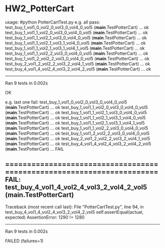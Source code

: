 # HW2_PotterCart
usage:
#python PotterCartTest.py
e.g.
all pass:
test_buy_1_vol1_0_vol2_0_vol3_0_vol4_0_vol5 (__main__.TestPotterCart) ... ok
test_buy_1_vol1_1_vol2_0_vol3_0_vol4_0_vol5 (__main__.TestPotterCart) ... ok
test_buy_1_vol1_1_vol2_1_vol3_0_vol4_0_vol5 (__main__.TestPotterCart) ... ok
test_buy_1_vol1_1_vol2_1_vol3_1_vol4_0_vol5 (__main__.TestPotterCart) ... ok
test_buy_1_vol1_1_vol2_1_vol3_1_vol4_1_vol5 (__main__.TestPotterCart) ... ok
test_buy_1_vol1_1_vol2_2_vol3_0_vol4_0_vol5 (__main__.TestPotterCart) ... ok
test_buy_1_vol1_2_vol2_2_vol3_0_vol4_0_vol5 (__main__.TestPotterCart) ... ok
test_buy_2_vol1_2_vol2_2_vol3_2_vol4_1_vol5 (__main__.TestPotterCart) ... ok
test_buy_4_vol1_4_vol2_4_vol3_2_vol4_2_vol5 (__main__.TestPotterCart) ... ok

----------------------------------------------------------------------
Ran 9 tests in 0.002s

OK

e.g.
last one fail:
test_buy_1_vol1_0_vol2_0_vol3_0_vol4_0_vol5 (__main__.TestPotterCart) ... ok
test_buy_1_vol1_1_vol2_0_vol3_0_vol4_0_vol5 (__main__.TestPotterCart) ... ok
test_buy_1_vol1_1_vol2_1_vol3_0_vol4_0_vol5 (__main__.TestPotterCart) ... ok
test_buy_1_vol1_1_vol2_1_vol3_1_vol4_0_vol5 (__main__.TestPotterCart) ... ok
test_buy_1_vol1_1_vol2_1_vol3_1_vol4_1_vol5 (__main__.TestPotterCart) ... ok
test_buy_1_vol1_1_vol2_2_vol3_0_vol4_0_vol5 (__main__.TestPotterCart) ... ok
test_buy_1_vol1_2_vol2_2_vol3_0_vol4_0_vol5 (__main__.TestPotterCart) ... ok
test_buy_2_vol1_2_vol2_2_vol3_2_vol4_1_vol5 (__main__.TestPotterCart) ... ok
test_buy_4_vol1_4_vol2_4_vol3_2_vol4_2_vol5 (__main__.TestPotterCart) ... FAIL

======================================================================
FAIL: test_buy_4_vol1_4_vol2_4_vol3_2_vol4_2_vol5 (__main__.TestPotterCart)
----------------------------------------------------------------------
Traceback (most recent call last):
  File "PotterCartTest.py", line 94, in test_buy_4_vol1_4_vol2_4_vol3_2_vol4_2_vol5
    self.assertEqual(actual, expected)
AssertionError: 1290 != 1280

----------------------------------------------------------------------
Ran 9 tests in 0.002s

FAILED (failures=1)

